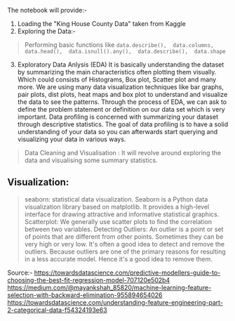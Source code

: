 The notebook will provide:- 

1. Loading the "King House County Data" taken from Kaggle
2. Exploring the Data:-
> Performing basic functions like
`data.describe(), 
data.columns, 
data.head(), 
data.isnull().any(), 
data.describe(), 
data.shape`

3. Exploratory Data Anlysis (EDA) 
It is basically understanding the dataset by summarizing the main characteristics often plotting them visually. Which could consists of Histograms, Box plot, Scatter plot and many more. We are using many data visualization techniques like bar graphs, pair plots, dist plots, heat maps and box plot to understand and visualize the data to see the patterns.
Through the process of EDA, we can ask to define the problem statement or definition on our data set which is very important. 
Data profiling is concerned with summarizing your dataset through descriptive statistics.
The goal of data profiling is to have a solid understanding of your data so you can afterwards start querying and visualizing your data in various ways. 

> Data Cleaning and Visualisation : It will revolve around exploring the data and visualising some summary statistics.
## Visualization:
>seaborn: 
statistical data visualization. Seaborn is a Python data visualization library based on matplotlib. It provides a high-level interface for drawing attractive and informative statistical graphics.
>Scatterplot:
We generally use scatter plots to find the correlation between two variables. 
>Detecting Outliers: 
An outlier is a point or set of points that are different from other points. Sometimes they can be very high or very low. It's often a good idea to detect and remove the outliers. Because outliers are one of the primary reasons for resulting in a less accurate model. Hence it's a good idea to remove them. 








Source:- 
https://towardsdatascience.com/predictive-modellers-guide-to-choosing-the-best-fit-regression-model-707120e502b4
https://medium.com/@mayankshah_85820/machine-learning-feature-selection-with-backward-elimination-955894654026
https://towardsdatascience.com/understanding-feature-engineering-part-2-categorical-data-f54324193e63
